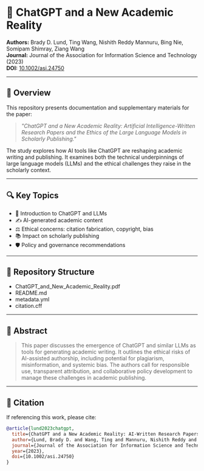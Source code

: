 # 📄 ChatGPT and a New Academic Reality

**Authors:** Brady D. Lund, Ting Wang, Nishith Reddy Mannuru, Bing Nie, Somipam Shimray, Ziang Wang  
**Journal:** Journal of the Association for Information Science and Technology (2023)  
**DOI:** [10.1002/asi.24750](https://doi.org/10.1002/asi.24750)

---

## 🧠 Overview

This repository presents documentation and supplementary materials for the paper:

> *"ChatGPT and a New Academic Reality: Artificial Intelligence-Written Research Papers and the Ethics of the Large Language Models in Scholarly Publishing."*

The study explores how AI tools like ChatGPT are reshaping academic writing and publishing. It examines both the technical underpinnings of large language models (LLMs) and the ethical challenges they raise in the scholarly context.

---

## 🔍 Key Topics

- 🤖 Introduction to ChatGPT and LLMs
- ✍️ AI-generated academic content
- ⚖️ Ethical concerns: citation fabrication, copyright, bias
- 📚 Impact on scholarly publishing
- 🛡 Policy and governance recommendations

---

## 📁 Repository Structure

- ChatGPT_and_New_Academic_Reality.pdf
- README.md
- metadata.yml
- citation.cff


---

## 📌 Abstract

> This paper discusses the emergence of ChatGPT and similar LLMs as tools for generating academic writing. It outlines the ethical risks of AI-assisted authorship, including potential for plagiarism, misinformation, and systemic bias. The authors call for responsible use, transparent attribution, and collaborative policy development to manage these challenges in academic publishing.

---

## 🔗 Citation

If referencing this work, please cite:

```bibtex
@article{lund2023chatgpt,
  title={ChatGPT and a New Academic Reality: AI-Written Research Papers and the Ethics of the Large Language Models in Scholarly Publishing},
  author={Lund, Brady D. and Wang, Ting and Mannuru, Nishith Reddy and Nie, Bing and Shimray, Somipam and Wang, Ziang},
  journal={Journal of the Association for Information Science and Technology},
  year={2023},
  doi={10.1002/asi.24750}
}
